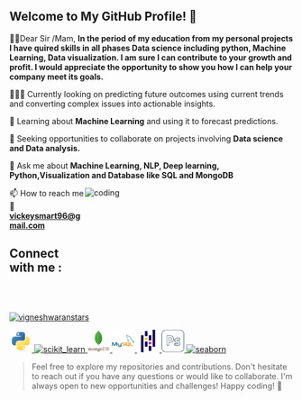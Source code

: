 ## Welcome to My GitHub Profile! 🌟
🧑‍💻Dear Sir /Mam,
**In the period of my education from my personal
projects I have quired skills in all phases Data
science including python, Machine Learning, Data
visualization.
I am sure I can contribute to your growth and
profit.
I would appreciate the opportunity to show you
how I can help your company meet its goals.**

 👨🏻‍💻 Currently looking on predicting future outcomes using current trends and converting complex issues into actionable insights. 

 📖 Learning about **Machine Learning** and using it to forecast predictions.

 👀 Seeking opportunities to collaborate on projects involving **Data science and Data analysis.**


 💬 Ask me about **Machine Learning, NLP, Deep learning, Python,Visualization and Database like SQL and MongoDB**

<img align="right" alt="coding" width="370" height="220" src="https://github.com/Vengatesan-K/Youtube-Data-Harvesting-and-Warehousing/assets/128688827/fca09378-b263-419a-a633-162d70012e77">

 📫 How to reach me **📧vickeysmart96@gmail.com**

## Connect with me :</h3>
<a href="https://www.linkedin.com/in/vigneshwaranstars" target="blank"><img align="center" src="https://raw.githubusercontent.com/rahuldkjain/github-profile-readme-generator/master/src/images/icons/Social/linked-in-alt.svg" alt="vigneshwaranstars" height="30" width="40" /></a>
</p>
<p align="left"> <a href="https://www.python.org" target="_blank" rel="noreferrer"> <img src="https://raw.githubusercontent.com/devicons/devicon/master/icons/python/python-original.svg" alt="python" width="40" height="40"/> </a> <a href="https://scikit-learn.org/" target="_blank" rel="noreferrer"> <img src="https://upload.wikimedia.org/wikipedia/commons/0/05/Scikit_learn_logo_small.svg" alt="scikit_learn" width="40" height="40"/> </a>  <a href="https://www.mongodb.com/" target="_blank" rel="noreferrer"> <img src="https://raw.githubusercontent.com/devicons/devicon/master/icons/mongodb/mongodb-original-wordmark.svg" alt="mongodb" width="40" height="40"/> </a> <a href="https://www.mysql.com/" target="_blank" rel="noreferrer"> <img src="https://raw.githubusercontent.com/devicons/devicon/master/icons/mysql/mysql-original-wordmark.svg" alt="mysql" width="40" height="40"/> </a> <a href="https://pandas.pydata.org/" target="_blank" rel="noreferrer"> <img src="https://raw.githubusercontent.com/devicons/devicon/2ae2a900d2f041da66e950e4d48052658d850630/icons/pandas/pandas-original.svg" alt="pandas" width="40" height="40"/> </a> <a href="https://www.photoshop.com/en" target="_blank" rel="noreferrer"> <img src="https://raw.githubusercontent.com/devicons/devicon/master/icons/photoshop/photoshop-line.svg" alt="photoshop" width="40" height="40"/> </a> <a href="https://www.postgresql.org" target="_blank" rel="noreferrer">  <a href="https://seaborn.pydata.org/" target="_blank" rel="noreferrer"> <img src="https://seaborn.pydata.org/_images/logo-mark-lightbg.svg" alt="seaborn" width="40" height="40"/> </a> </p>



> Feel free to explore my repositories and contributions. Don't hesitate to reach out if you have any questions or would like to collaborate. I'm always open to new opportunities and challenges! Happy coding! 🚀
